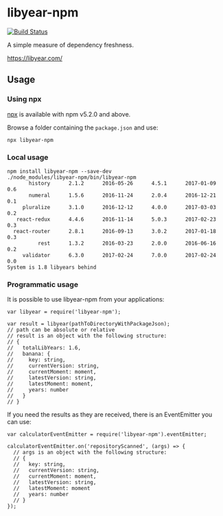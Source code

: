 # libyear-npm

[![Build Status](https://travis-ci.org/jaredbeck/libyear-npm.svg?branch=master)](https://travis-ci.org/jaredbeck/libyear-npm)

A simple measure of dependency freshness.

https://libyear.com/

## Usage

### Using npx

[npx](https://blog.npmjs.org/post/162869356040/introducing-npx-an-npm-package-runner) is available with npm v5.2.0 and above.

Browse a folder containing the `package.json` and use:

```
npx libyear-npm
```

### Local usage

```
npm install libyear-npm --save-dev
./node_modules/libyear-npm/bin/libyear-npm
       history      2.1.2      2016-05-26      4.5.1      2017-01-09     0.6
       numeral      1.5.6      2016-11-24      2.0.4      2016-12-21     0.1
     pluralize      3.1.0      2016-12-12      4.0.0      2017-03-03     0.2
   react-redux      4.4.6      2016-11-14      5.0.3      2017-02-23     0.3
  react-router      2.8.1      2016-09-13      3.0.2      2017-01-18     0.3
          rest      1.3.2      2016-03-23      2.0.0      2016-06-16     0.2
     validator      6.3.0      2017-02-24      7.0.0      2017-02-24     0.0
System is 1.8 libyears behind
```

### Programmatic usage

It is possible to use libyear-npm from your applications:

```
var libyear = require('libyear-npm');

var result = libyear(pathToDirectoryWithPackageJson); 
// path can be absolute or relative
// result is an object with the following structure:
// {
//   totalLibYears: 1.6,
//   banana: {
//     key: string,
//     currentVersion: string,
//     currentMoment: moment,
//     latestVersion: string,
//     latestMoment: moment,
//     years: number
//   }
// }
```

If you need the results as they are received, there is an EventEmitter you can use:

```
var calculatorEventEmitter = require('libyear-npm').eventEmitter;

calculatorEventEmitter.on('repositoryScanned', (args) => {
  // args is an object with the following structure:
  // {
  //   key: string,
  //   currentVersion: string,
  //   currentMoment: moment,
  //   latestVersion: string,
  //   latestMoment: moment
  //   years: number
  // }
});
```

